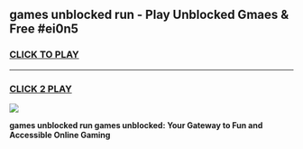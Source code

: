 
## games unblocked run - Play Unblocked Gmaes & Free #ei0n5
<h3>
<a href="https://premium.freeplayer.one?title=games_unblocked_run&ref=01M">CLICK TO PLAY</a></h3>
<hr>

<h3>
<a href="https://premium.freeplayer.one?title=games_unblocked_run&ref=01M">CLICK 2 PLAY</a>
  
</h3>

<a href="https://premium.freeplayer.one?title=games_unblocked_run&ref=01M"><img src="https://clearcache.store/games.png"></a>


**games unblocked run games unblocked: Your Gateway to Fun and Accessible Online Gaming**

